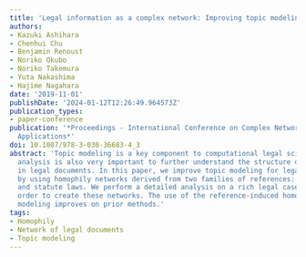 ```yaml
---
title: 'Legal information as a complex network: Improving topic modeling through homophily'
authors:
- Kazuki Ashihara
- Chenhui Chu
- Benjamin Renoust
- Noriko Okubo
- Noriko Takemura
- Yuta Nakashima
- Hajime Nagahara
date: '2019-11-01'
publishDate: '2024-01-12T12:26:49.964573Z'
publication_types:
- paper-conference
publication: '*Proceedings - International Conference on Complex Networks and Their
  Applications*'
doi: 10.1007/978-3-030-36683-4_3
abstract: 'Topic modeling is a key component to computational legal science. Network
  analysis is also very important to further understand the structure of references
  in legal documents. In this paper, we improve topic modeling for legal case documents
  by using homophily networks derived from two families of references: prior cases
  and statute laws. We perform a detailed analysis on a rich legal case dataset in
  order to create these networks. The use of the reference-induced homophily topic
  modeling improves on prior methods.'
tags:
- Homophily
- Network of legal documents
- Topic modeling
---
```

